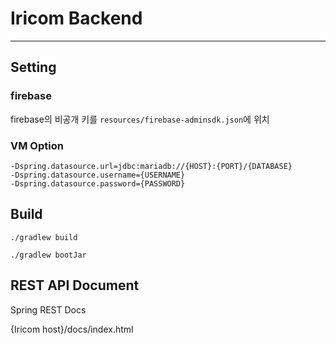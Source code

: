 # Iricom Backend

---

## Setting

### firebase

firebase의 비공개 키를 `resources/firebase-adminsdk.json`에 위치

### VM Option
```
-Dspring.datasource.url=jdbc:mariadb://{HOST}:{PORT}/{DATABASE}
-Dspring.datasource.username={USERNAME}
-Dspring.datasource.password={PASSWORD}
```

## Build

```shell
./gradlew build

./gradlew bootJar
```

## REST API Document

Spring REST Docs

{Iricom host}/docs/index.html